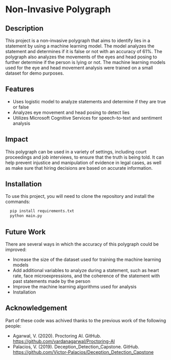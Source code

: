 # Non-Invasive Polygraph

## Description

This project is a non-invasive polygraph that aims to identify lies in a statement by using a machine learning model. The model analyzes the statement and determines if it is false or not with an accuracy of 61%. The polygraph also analyzes the movements of the eyes and head posing to further determine if the person is lying or not. The machine learning models used for the eye and head movement analysis were trained on a small dataset for demo purposes.

## Features

- Uses logistic model to analyze statements and determine if they are true or false
- Analyzes eye movement and head posing to detect lies
- Utilizes Microsoft Cognitive Services for speech-to-text and sentiment analysis

## Impact

This polygraph can be used in a variety of settings, including court proceedings and job interviews, to ensure that the truth is being told. It can help prevent injustice and manipulation of evidence in legal cases, as well as make sure that hiring decisions are based on accurate information.

## Installation

To use this project, you will need to clone the repository and install the commands:

```bash
  pip install requirements.txt
  python main.py
```

## Future Work

There are several ways in which the accuracy of this polygraph could be improved:

- Increase the size of the dataset used for training the machine learning models
- Add additional variables to analyze during a statement, such as heart rate, face microexpressions, and the coherence of the statement with past statements made by the person
- Improve the machine learning algorithms used for analysis
- Installation

## Acknowledgement
Part of these code was achived thanks to the previous work of the following people:
- Agarwal, V. (2020). Proctoring AI. GitHub. https://github.com/vardanagarwal/Proctoring-AI 
- Palacios, V. (2019). Deception_Detection_Capstone. GitHub. https://github.com/Victor-Palacios/Deception_Detection_Capstone
